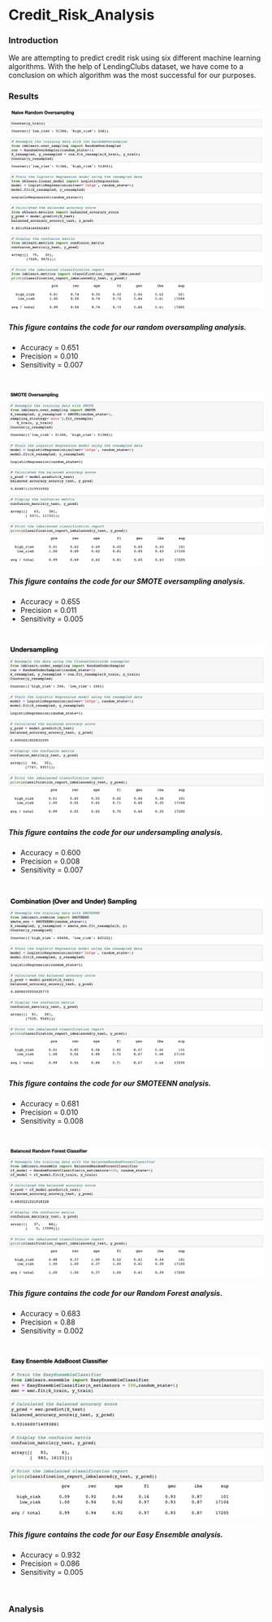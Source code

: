 # Credit_Risk_Analysis

### Introduction
We are attempting to predict credit risk using six different machine learning algorithms. With the help of LendingClubs dataset, we have come to a conclusion on which algorithm was the most successful for our purposes.

### Results
![RandomOversampling](https://github.com/shaneabbley/Credit_Risk_Analysis/blob/main/Module-17-Challenge-Resources/RandomOversampling.png)
##### This figure contains the code for our random oversampling analysis.
* Accuracy = 0.651
* Precision = 0.010
* Sensitivity = 0.007
<br />

![SMOTEOversampling](https://github.com/shaneabbley/Credit_Risk_Analysis/blob/main/Module-17-Challenge-Resources/SMOTEOversampling.png)
##### This figure contains the code for our SMOTE oversampling analysis.
* Accuracy = 0.655
* Precision = 0.011
* Sensitivity = 0.005
<br />

![UnderSampling](https://github.com/shaneabbley/Credit_Risk_Analysis/blob/main/Module-17-Challenge-Resources/Undersampling.png)
##### This figure contains the code for our undersampling analysis.
* Accuracy = 0.600
* Precision = 0.008
* Sensitivity = 0.007
<br />

![SMOTEENNSampling](https://github.com/shaneabbley/Credit_Risk_Analysis/blob/main/Module-17-Challenge-Resources/SMOTEENN.png)
##### This figure contains the code for our SMOTEENN analysis.
* Accuracy = 0.681
* Precision = 0.010
* Sensitivity = 0.008
<br />

![RandomForestSampling](https://github.com/shaneabbley/Credit_Risk_Analysis/blob/main/Module-17-Challenge-Resources/RandomForest.png)
##### This figure contains the code for our Random Forest analysis.
* Accuracy = 0.683
* Precision = 0.88
* Sensitivity = 0.002
<br />

![EasyEnsemblerSampling](https://github.com/shaneabbley/Credit_Risk_Analysis/blob/main/Module-17-Challenge-Resources/EasyEnsembler.png)
##### This figure contains the code for our Easy Ensemble analysis.
* Accuracy = 0.932
* Precision = 0.086
* Sensitivity = 0.005
<br />

### Analysis
